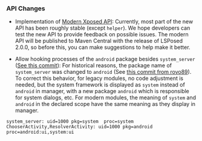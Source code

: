 ### API Changes
* Implementation of [Modern Xposed API](https://github.com/LSPosed/LSPosed/wiki/Develop-Xposed-Modules-Using-Modern-Xposed-API):
Currently, most part of the new API has been roughly stable (except `helper`). We hope developers can test the new API to provide feedback on possible issues. The modern API will be published to Maven Central with the release of LSPosed 2.0.0, so before this, you can make suggestions to help make it better.

* Allow hooking processes of the `android` package besides `system_server` ([See this commit](https://github.com/LSPosed/LSPosed/commit/6f6c4b67d736e96a61f89b5db22c2e9bbde19461)): For historical reasons, the package name of `system_server` was changed to `android` (See [this commit from rovo89](https://github.com/rovo89/XposedBridge/commit/6b49688c929a7768f3113b4c65b429c7a7032afa)). To correct this behavior, for legacy modules, no code adjustment is needed, but the system framework is displayed as `system` instead of `android` in manager, with a new package `android` which is responsible for system dialogs, etc. For modern modules, the meaning of `system` and `android` in the declared scope have the same meaning as they display in manager.

```text
system_server: uid=1000 pkg=system  proc=system
ChooserActivity,ResolverActivity: uid=1000 pkg=android proc=android:ui,system:ui
```
